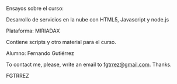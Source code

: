 Ensayos sobre el curso:

Desarrollo de servicios en la nube con HTML5, Javascript y node.js

Plataforma: MIRIADAX

Contiene scripts y otro material para el curso.


Alumno: Fernando Gutiérrez

To contact me, please, write an email to fgtrrez@gmail.com. Thanks.

FGTRREZ
